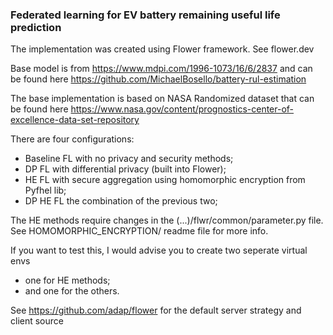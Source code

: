 ### Federated learning for EV battery remaining useful life prediction

The implementation was created using Flower framework. See flower.dev

Base model is from https://www.mdpi.com/1996-1073/16/6/2837 and 
can be found here https://github.com/MichaelBosello/battery-rul-estimation

The base implementation is based on NASA Randomized dataset that can
be found here https://www.nasa.gov/content/prognostics-center-of-excellence-data-set-repository

There are four configurations:
- Baseline FL with no privacy and security methods;
- DP FL with differential privacy (built into Flower);
- HE FL with secure aggregation using homomorphic encryption from Pyfhel lib;
- DP HE FL the combination of the previous two;

The HE methods require changes in the (...)/flwr/common/parameter.py file.
See HOMOMORPHIC_ENCRYPTION/ readme file for more info.

If you want to test this, I would advise you to create two seperate virtual envs
- one for HE methods;
- and one for the others.

See https://github.com/adap/flower for the default server strategy and client source
